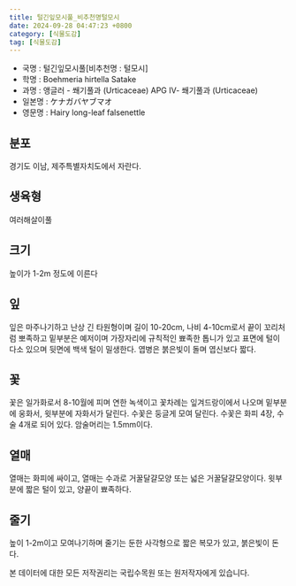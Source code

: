```yaml
---
title: 털긴잎모시풀_비추천명털모시
date: 2024-09-28 04:47:23 +0800
category: [식물도감]
tag: [식물도감]
---
```




- 국명 : 털긴잎모시풀[비추천명 : 털모시]
- 학명 : Boehmeria hirtella Satake
- 과명 : 앵글러 - 쐐기풀과 (Urticaceae) APG Ⅳ- 쐐기풀과 (Urticaceae)
- 일본명 : ケナガバヤブマオ
- 영문명 : Hairy long-leaf falsenettle


## 분포
경기도 이남, 제주특별자치도에서 자란다.  

## 생육형
여러해살이풀 
## 크기
높이가 1-2m 정도에 이른다
## 잎
잎은 마주나기하고 난상 긴 타원형이며 길이 10-20cm, 나비 4-10cm로서 끝이 꼬리처럼 뽀족하고 밑부분은 예저이며 가장자리에 규칙적인 뾰족한 톱니가 있고 표면에 털이 다소 있으며 뒷면에 백색 털이 밀생한다. 엽병은 붉은빛이 돌며 엽신보다 짧다.
## 꽃
꽃은 일가화로서 8-10월에 피며 연한 녹색이고 꽃차례는 잎겨드랑이에서 나오며 밑부분에 웅화서, 윗부분에 자화서가 달린다. 수꽃은 둥글게 모여 달린다. 수꽃은 화피 4장, 수술 4개로 되어 있다. 암술머리는 1.5mm이다.  
## 열매
열매는 화피에 싸이고, 열매는 수과로 거꿀달걀모양 또는 넓은 거꿀달걀모양이다. 윗부분에 짧은 털이 있고, 양끝이 뾰족하다.  
## 줄기
높이 1-2m이고 모여나기하며 줄기는 둔한 사각형으로 짧은 복모가 있고, 붉은빛이 돈다.  






본 데이터에 대한 모든 저작권리는 국립수목원 또는 원저작자에게 있습니다.
